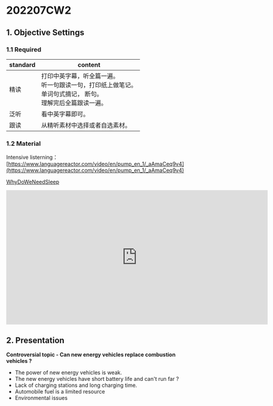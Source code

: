 # 202207CW2

## 1. Objective Settings

### 1.1 Required

| standard | content                                                      |
| -------- | ------------------------------------------------------------ |
| 精读     | 打印中英字幕，听全篇一遍。<br />听一句跟读一句，打印纸上做笔记。<br />单词句式摘记， 断句。<br />理解完后全篇跟读一遍。 |
| 泛听     | 看中英字幕即可。                                             |
| 跟读     | 从精听素材中选择或者自选素材。                               |

### 1.2 Material

Intensive listerning：[https://www.languagereactor.com/video/en/pump_en_1/_aAmaCeq9v4](https://www.languagereactor.com/video/en/pump_en_1/_aAmaCeq9v4)

[WhyDoWeNeedSleep](https://pengfeinie.github.io/files/WhyDoWeNeedSleep.pdf)

 <iframe id="ytplayer" type="text/html" width="700" height="360"
  src="https://www.youtube.com/embed/_aAmaCeq9v4?autoplay=0"
  frameborder="0"></iframe>



## 2. Presentation

**Controversial topic  - Can new energy vehicles replace combustion vehicles ?**

- The power of new energy vehicles is weak.
- The new energy vehicles have short battery life and can't run far ?
- Lack of charging stations and long charging time.
- Automobile fuel is a limited resource
- Environmental issues
